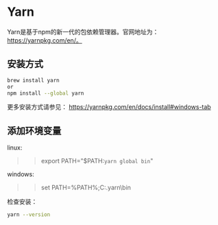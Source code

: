 # Yarn 
Yarn是基于npm的新一代的包依赖管理器。官网地址为：https://yarnpkg.com/en/。

## 安装方式
```bash
brew install yarn
or
npm install --global yarn
```
更多安装方式请参见： https://yarnpkg.com/en/docs/install#windows-tab

## 添加环境变量
linux:
>> export PATH="$PATH:`yarn global bin`"

windows:
>> set PATH=%PATH%;C:\.yarn\bin

检查安装：
```bash
yarn --version
```
